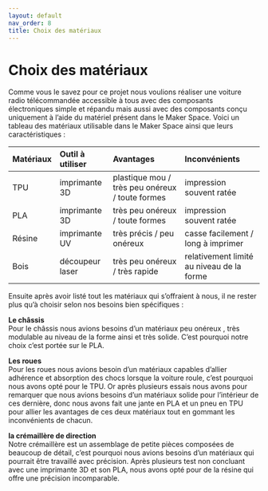 ```yaml
---
layout: default
nav_order: 8
title: Choix des matériaux 
---
```


# Choix des matériaux 

Comme vous le savez pour ce projet nous voulions réaliser une voiture radio télécommandée accessible à tous avec des composants électroniques simple et répandu mais aussi avec des composants conçu uniquement à l’aide du matériel présent dans le Maker Space. 
Voici un tableau des matériaux utilisable dans le Maker Space ainsi que leurs caractéristiques : 

| Matériaux | Outil à utiliser | Avantages | Inconvénients |  
|:---    |:---    |:---   |:---    |
| TPU | imprimante 3D | plastique mou / très peu onéreux / toute formes | impression souvent ratée |  
|  PLA | imprimante 3D | très peu onéreux / toute formes | impression souvent ratée |  
| Résine | imprimante UV | très précis / peu onéreux | casse facilement / long à imprimer |  
| Bois | découpeur laser | très peu onéreux / très rapide | relativement limité au niveau de la forme | 

  
  

Ensuite après avoir listé tout les matériaux qui s’offraient à nous, il ne rester plus qu’à choisir selon nos besoins bien spécifiques : 

**Le châssis**   
Pour le châssis nous avions besoins d’un matériaux peu onéreux , très modulable au niveau de la forme ainsi et très solide. C’est pourquoi notre choix c’est portée sur le PLA. 

**Les roues**   
Pour les roues nous avions besoin d’un matériaux capables d’allier adhérence et absorption des chocs lorsque la voiture roule, c’est pourquoi nous avons opté pour le TPU. Or après plusieurs essais nous avons pour remarquer que nous avions besoins d’un matériaux solide pour l’intérieur de ces dernière, donc nous avons fait une jante en PLA et un pneu en TPU pour allier les avantages de ces deux matériaux tout en gommant les inconvénients de chacun. 

**la crémaillère de direction**   
Notre crémaillère est un assemblage de petite pièces composées de beaucoup de détail, c’est pourquoi nous avions besoins d’un matériaux qui pourrait être travaillé avec précision. Après plusieurs test non concluant avec une imprimante 3D et son PLA, nous avons opté pour de la résine qui offre une précision incomparable. 

